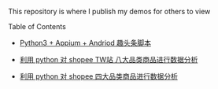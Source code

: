 This repository is where I publish my demos for others to view

Table of Contents

- [Python3 + Appium + Andriod 趣头条脚本](https://jamie33.github.io/PageDemo/qutoutiao.html)

- [利用 python 对 shopee TW站 八大品类商品进行数据分析](https://jamie33.github.io/PageDemo/shopee_data_analysis_TW.html)

- [利用 python 对 shopee 四大品类商品进行数据分析](https://jamie33.github.io/PageDemo/shopee_data_analysis.html)
